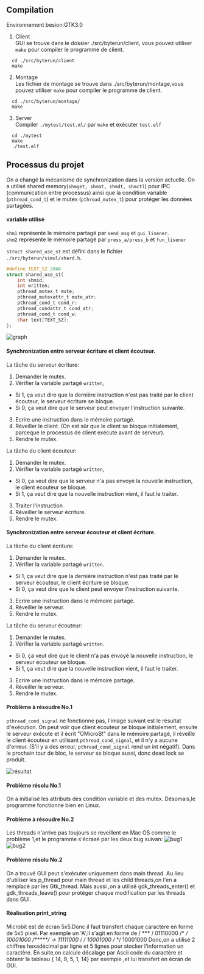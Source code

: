 ## Compilation
Environnement besion:GTK3.0
1. Client\
GUI se trouve dans le dossier ./src/byterun/client, vous pouvez utiliser `make` pour compiler le programme de client. 
```
  cd ./src/byterun/client
  make
```
2. Montage\
Les fichier de montage se trouve dans ./src/byterun/montage,vous pouvez utiliser `make` pour compiler le programme de client.
```
  cd ./src/byterun/montage/
  make
```

3. Server\
Compiler `./mytest/test.ml/` par `make` et exécuter `test.elf`
```
  cd ./mytest
  make
  ./test.elf
```

## Processus du projet
On a changé la mécanisme de synchronization dans la version actuelle. On a utilisé shared memory(`shmget, shmat, shmdt, shmctl`) pour IPC (communication entre processus) ainsi que la condition variable (`pthread_cond_t`) et le mutex (`pthread_mutex_t`) pour protéger les données partagées.

#### variable utilisé
`shm1` représente le mémoire partagé par `send_msg` et `gui_lisener`.\
`shm2` représente le mémoire partagé par `press_a/press_b` et `fun_lisener`

`struct shared_use_st` est défini dans le fichier `./src/byterun/simul/shard.h`.
```c
#define TEXT_SZ 2048
struct shared_use_st{
	int shmid;
	int written;
	pthread_mutex_t mute;
	pthread_mutexattr_t mute_atr;
	pthread_cond_t cond_r;
	pthread_condattr_t cond_atr;
	pthread_cond_t cond_w;
	char text[TEXT_SZ];
};
```


![graph](https://github.com/XIANQw/OMicroB/blob/microbit/doc/graph.jpg)

#### Synchronization entre serveur écriture et client écouteur.
La tâche du serveur écriture:
1. Demander le mutex.
2. Vérifier la variable partagé `written`,
  - Si 1, ça veut dire que la dernière instruction n'est pas traité par le client écouteur, le serveur écriture se bloque.
  - Si 0, ça veut dire que le serveur peut envoyer l'instruction suivante.
3. Ecrire une instruction dans le mémoire partagé.
4. Réveiller le client. (On est sûr que le client se bloque initialement, parceque le processus de client exécute avant de serveur).
5. Rendre le mutex.

La tâche du client écouteur:
1. Demander le mutex.
2. Vérifier la variable partagé `written`,
  - Si 0, ça veut dire que le serveur n'a pas envoyé la nouvelle instruction, le client écouteur se bloque.
  - Si 1, ça veut dire que la nouvelle instruction vient, il faut le traiter.
3. Traiter l'instruction
4. Réveiller le serveur écriture.
5. Rendre le mutex.

#### Synchronization entre serveur écouteur et client écriture.
La tâche du client écriture:
1. Demander le mutex.
2. Vérifier la variable partagé `written`.
  - Si 1, ça veut dire que la dernière instruction n'est pas traité par le serveur écouteur, le client écriture se bloque.
  - Si 0, ça veut dire que le client peut envoyer l'instruction suivante.
3. Ecrire une instruction dans le mémoire partagé.
4. Réveiller le serveur.
5. Rendre le mutex.

La tâche du serveur écouteur:
1. Demander le mutex.
2. Vérifier la variable partagé `written`.
  - Si 0, ça veut dire que le client n'a pas envoyé la nouvelle instruction, le serveur écouteur se bloque.
  - Si 1, ça veut dire que la nouvelle instruction vient, il faut le traiter.
3. Ecrire une instruction dans le mémoire partagé.
4. Réveiller le serveur.
5. Rendre le mutex.

#### Problème à résoudre No.1
`pthread_cond_signal` ne fonctionne pas, l'image suivant est le résultat d'exécution. On peut voir que client écouteur se bloque initialement, ensuite le serveur exécute et il écrit "OMicroB!" dans le mémoire partagé, il réveille le client écouteur en utilisant `pthread_cond_signal`, et il n'y a aucune d'erreur. (S'il y a des erreur, `pthread_cond_signal` rend un int négatif).
Dans le prochain tour de bloc, le serveur se bloque aussi, donc dead lock se produit.

![résultat](https://github.com/XIANQw/OMicroB/blob/microbit/doc/resultat.png)

#### Problème résolu No.1
On a initialisé les attributs des condition variable et des mutex. Désomais,le programme fonctionne bien en Linux.

#### Problème à résoudre No.2
Les threads n'arrive pas toujours se reveillent en Mac OS comme le problème 1,et le programme s'écrasé par les deux bug suivan:
![bug1](https://github.com/XIANQw/OMicroB/blob/microbit/doc/bug1.png)
![bug2](https://github.com/XIANQw/OMicroB/blob/microbit/doc/bug2.png)

#### Problème résolu No.2
On a trouvé GUI peut s'exécuter uniquement dans main thread. Au lieu d'utiliser les p_thread pour main thread et les child threads,on l'en a remplacé par les Gtk_thread. Mais aussi ,on a utilisé     gdk_threads_enter() et  gdk_threads_leave() pour protéger chaque modification par les threads dans GUI.

#### Réalisation print_string
Microbit est de écran 5x5.Donc il faut transfert chaque caractère en forme de 5x5 pixel.
Par exemple un 'A',il s'agit en forme de
/ ***  /         01110000
/*   */          10001000
/*****/  ->   11111000
/*   */         10001000
/*   */         10001000
Donc,on a utilisé 2 chiffres hexadécimal par ligne et 5 lignes pour stocker l'information un caractère.
En suite,on calcule décalage par Ascii code du caractère et obtenir la tableau    { 14, 9, 5, 1, 14} par exemple ,et lui transfert en écran de GUI.
